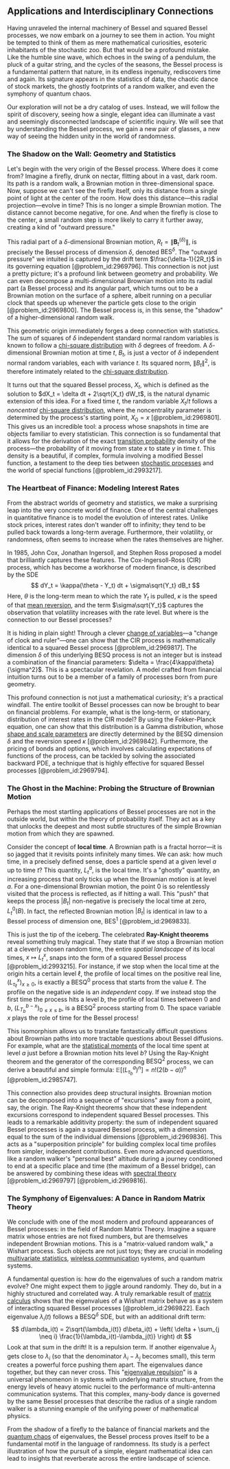 ## Applications and Interdisciplinary Connections

Having unraveled the internal machinery of Bessel and squared Bessel processes, we now embark on a journey to see them in action. You might be tempted to think of them as mere mathematical curiosities, esoteric inhabitants of the stochastic zoo. But that would be a profound mistake. Like the humble sine wave, which echoes in the swing of a pendulum, the pluck of a guitar string, and the cycles of the seasons, the Bessel process is a fundamental pattern that nature, in its endless ingenuity, rediscovers time and again. Its signature appears in the statistics of data, the chaotic dance of stock markets, the ghostly footprints of a random walker, and even the symphony of quantum chaos.

Our exploration will not be a dry catalog of uses. Instead, we will follow the spirit of discovery, seeing how a single, elegant idea can illuminate a vast and seemingly disconnected landscape of scientific inquiry. We will see that by understanding the Bessel process, we gain a new pair of glasses, a new way of seeing the hidden unity in the world of randomness.

### The Shadow on the Wall: Geometry and Statistics

Let's begin with the very origin of the Bessel process. Where does it come from? Imagine a firefly, drunk on nectar, flitting about in a vast, dark room. Its path is a random walk, a Brownian motion in three-dimensional space. Now, suppose we can't see the firefly itself, only its distance from a single point of light at the center of the room. How does this distance—this radial projection—evolve in time? This is no longer a simple Brownian motion. The distance cannot become negative, for one. And when the firefly is close to the center, a small random step is more likely to carry it further away, creating a kind of "outward pressure."

This radial part of a $\delta$-dimensional Brownian motion, $R_t = \|\mathbf{B}_t^{(\delta)}\|$, is precisely the Bessel process of dimension $\delta$, denoted $\mathrm{BES}^{\delta}$. The "outward pressure" we intuited is captured by the drift term $\frac{\delta-1}{2R_t}$ in its governing equation [@problem_id:2969796]. This connection is not just a pretty picture; it's a profound link between geometry and probability. We can even decompose a multi-dimensional Brownian motion into its radial part (a Bessel process) and its angular part, which turns out to be a Brownian motion on the surface of a sphere, albeit running on a peculiar clock that speeds up whenever the particle gets close to the origin [@problem_id:2969800]. The Bessel process is, in this sense, the "shadow" of a higher-dimensional random walk.

This geometric origin immediately forges a deep connection with statistics. The sum of squares of $\delta$ independent standard normal random variables is known to follow a [chi-square distribution](@article_id:262651) with $\delta$ degrees of freedom. A $\delta$-dimensional Brownian motion at time $t$, $B_t$, is just a vector of $\delta$ independent normal random variables, each with variance $t$. Its squared norm, $\|B_t\|^2$, is therefore intimately related to the [chi-square distribution](@article_id:262651).

It turns out that the squared Bessel process, $X_t$, which is defined as the solution to $dX_t = \delta dt + 2\sqrt{X_t} dW_t$, is the natural dynamic extension of this idea. For a fixed time $t$, the random variable $X_t/t$ follows a *noncentral* [chi-square distribution](@article_id:262651), where the noncentrality parameter is determined by the process's starting point, $X_0=x$ [@problem_id:2969801]. This gives us an incredible tool: a process whose snapshots in time are objects familiar to every statistician. This connection is so fundamental that it allows for the derivation of the exact [transition probability](@article_id:271186) density of the process—the probability of it moving from state $x$ to state $y$ in time $t$. This density is a beautiful, if complex, formula involving a modified Bessel function, a testament to the deep ties between [stochastic processes](@article_id:141072) and the world of special functions [@problem_id:2993217].

### The Heartbeat of Finance: Modeling Interest Rates

From the abstract worlds of geometry and statistics, we make a surprising leap into the very concrete world of finance. One of the central challenges in quantitative finance is to model the evolution of interest rates. Unlike stock prices, interest rates don't wander off to infinity; they tend to be pulled back towards a long-term average. Furthermore, their volatility, or randomness, often seems to increase when the rates themselves are higher.

In 1985, John Cox, Jonathan Ingersoll, and Stephen Ross proposed a model that brilliantly captures these features. The Cox-Ingersoll-Ross (CIR) process, which has become a workhorse of modern finance, is described by the SDE
$$ dY_t = \kappa(\theta - Y_t) dt + \sigma\sqrt{Y_t} dB_t $$
Here, $\theta$ is the long-term mean to which the rate $Y_t$ is pulled, $\kappa$ is the speed of that [mean reversion](@article_id:146104), and the term $\sigma\sqrt{Y_t}$ captures the observation that volatility increases with the rate level. But where is the connection to our Bessel processes?

It is hiding in plain sight! Through a clever [change of variables](@article_id:140892)—a "change of clock and ruler"—one can show that the CIR process is mathematically identical to a squared Bessel process [@problem_id:2969817]. The dimension $\delta$ of this underlying $\mathrm{BESQ}$ process is not an integer but is instead a combination of the financial parameters: $\delta = \frac{4\kappa\theta}{\sigma^2}$. This is a spectacular revelation. A model crafted from financial intuition turns out to be a member of a family of processes born from pure geometry.

This profound connection is not just a mathematical curiosity; it's a practical windfall. The entire toolkit of Bessel processes can now be brought to bear on financial problems. For example, what is the long-term, or stationary, distribution of interest rates in the CIR model? By using the Fokker-Planck equation, one can show that this distribution is a Gamma distribution, whose [shape and scale parameters](@article_id:176661) are directly determined by the BESQ dimension $\delta$ and the reversion speed $\kappa$ [@problem_id:2969842]. Furthermore, the pricing of bonds and options, which involves calculating expectations of functions of the process, can be tackled by solving the associated backward PDE, a technique that is highly effective for squared Bessel processes [@problem_id:2969794].

### The Ghost in the Machine: Probing the Structure of Brownian Motion

Perhaps the most startling applications of Bessel processes are not in the outside world, but within the theory of probability itself. They act as a key that unlocks the deepest and most subtle structures of the simple Brownian motion from which they are spawned.

Consider the concept of **local time**. A Brownian path is a fractal horror—it is so jagged that it revisits points infinitely many times. We can ask: how much time, in a precisely defined sense, does a particle spend at a given level $a$ up to time $t$? This quantity, $L_t^a$, is the local time. It's a "ghostly" quantity, an increasing process that only ticks up when the Brownian motion is at level $a$. For a one-dimensional Brownian motion, the point $0$ is so relentlessly visited that the process is reflected, as if hitting a wall. This "push" that keeps the process $|B_t|$ non-negative is precisely the local time at zero, $L_t^0(B)$. In fact, the reflected Brownian motion $|B_t|$ is identical in law to a Bessel process of dimension one, $\mathrm{BES}^1$ [@problem_id:2969833].

This is just the tip of the iceberg. The celebrated **Ray-Knight theorems** reveal something truly magical. They state that if we stop a Brownian motion at a cleverly chosen random time, the entire *spatial landscape* of its local times, $x \mapsto L_t^x$, snaps into the form of a squared Bessel process [@problem_id:2993215]. For instance, if we stop when the local time at the origin hits a certain level $\ell$, the profile of local times on the positive real line, $(L_{\tau_\ell}^x)_{x \ge 0}$, is exactly a $\mathrm{BESQ}^0$ process that starts from the value $\ell$. The profile on the negative side is an *independent* copy. If we instead stop the first time the process hits a level $b$, the profile of local times between $0$ and $b$, $(L_{T_b}^{b-x})_{0 \le x \le b}$, is a $\mathrm{BESQ}^2$ process starting from $0$. The space variable $x$ plays the role of time for the Bessel process!

This isomorphism allows us to translate fantastically difficult questions about Brownian paths into more tractable questions about Bessel diffusions. For example, what are the [statistical moments](@article_id:268051) of the local time spent at level $a$ just before a Brownian motion hits level $b$? Using the Ray-Knight theorem and the generator of the corresponding $\mathrm{BESQ}^2$ process, we can derive a beautiful and simple formula: $\mathbb{E}[(L_{\tau_b}^a)^n] = n!(2(b-a))^n$ [@problem_id:2985747].

This connection also provides deep structural insights. Brownian motion can be decomposed into a sequence of "excursions" away from a point, say, the origin. The Ray-Knight theorems show that these independent excursions correspond to independent squared Bessel processes. This leads to a remarkable additivity property: the sum of independent squared Bessel processes is again a squared Bessel process, with a dimension equal to the sum of the individual dimensions [@problem_id:2969836]. This acts as a "superposition principle" for building complex local time profiles from simpler, independent contributions. Even more advanced questions, like a random walker's "personal best" altitude during a journey conditioned to end at a specific place and time (the maximum of a Bessel bridge), can be answered by combining these ideas with [spectral theory](@article_id:274857) [@problem_id:2969797] [@problem_id:2969816].

### The Symphony of Eigenvalues: A Dance in Random Matrix Theory

We conclude with one of the most modern and profound appearances of Bessel processes: in the field of Random Matrix Theory. Imagine a square matrix whose entries are not fixed numbers, but are themselves independent Brownian motions. This is a "matrix-valued random walk," a Wishart process. Such objects are not just toys; they are crucial in modeling [multivariate statistics](@article_id:172279), [wireless communication](@article_id:274325) systems, and quantum systems.

A fundamental question is: how do the eigenvalues of such a random matrix evolve? One might expect them to jiggle around randomly. They do, but in a highly structured and correlated way. A truly remarkable result of [matrix calculus](@article_id:180606) shows that the eigenvalues of a Wishart matrix behave as a system of interacting squared Bessel processes [@problem_id:2969822]. Each eigenvalue $\lambda_i(t)$ follows a $\mathrm{BESQ}^\delta$ SDE, but with an additional drift term:
$$ d\lambda_i(t) = 2\sqrt{\lambda_i(t)} d\beta_i(t) + \left( \delta + \sum_{j \neq i} \frac{1}{\lambda_i(t)-\lambda_j(t)} \right) dt $$
Look at that sum in the drift! It is a repulsion term. If another eigenvalue $\lambda_j$ gets close to $\lambda_i$ (so that the denominator $\lambda_i - \lambda_j$ becomes small), this term creates a powerful force pushing them apart. The eigenvalues dance together, but they can never cross. This "[eigenvalue repulsion](@article_id:136192)" is a universal phenomenon in systems with underlying matrix structure, from the energy levels of heavy atomic nuclei to the performance of multi-antenna communication systems. That this complex, many-body dance is governed by the same Bessel processes that describe the radius of a single random walker is a stunning example of the unifying power of mathematical physics.

From the shadow of a firefly to the balance of financial markets and the [quantum chaos](@article_id:139144) of eigenvalues, the Bessel process proves itself to be a fundamental motif in the language of randomness. Its study is a perfect illustration of how the pursuit of a simple, elegant mathematical idea can lead to insights that reverberate across the entire landscape of science.